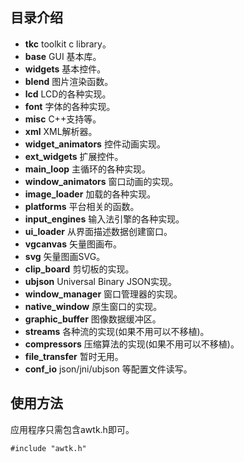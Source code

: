 ## 目录介绍

* **tkc** toolkit c library。
* **base** GUI 基本库。
* **widgets** 基本控件。
* **blend** 图片渲染函数。			
* **lcd** LCD的各种实现。			
* **font** 字体的各种实现。			
* **misc** C++支持等。			
* **xml** XML解析器。
* **widget\_animators** 控件动画实现。
* **ext\_widgets** 扩展控件。
* **main\_loop** 主循环的各种实现。
* **window\_animators** 窗口动画的实现。
* **image\_loader** 加载的各种实现。
* **platforms** 平台相关的函数。
* **input\_engines** 输入法引擎的各种实现。
* **ui\_loader** 从界面描述数据创建窗口。
* **vgcanvas** 矢量图画布。
* **svg** 矢量图画SVG。
* **clip\_board** 剪切板的实现。
* **ubjson** Universal Binary JSON实现。
* **window\_manager** 窗口管理器的实现。
* **native_window** 原生窗口的实现。
* **graphic_buffer** 图像数据缓冲区。
* **streams** 各种流的实现(如果不用可以不移植)。
* **compressors** 压缩算法的实现(如果不用可以不移植)。
* **file_transfer** 暂时无用。
* **conf_io** json/jni/ubjson 等配置文件读写。

## 使用方法

应用程序只需包含awtk.h即可。

```
#include "awtk.h"
```


